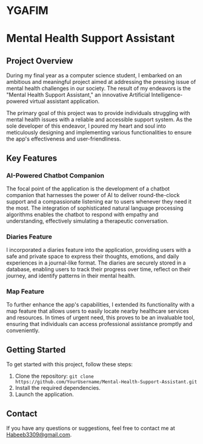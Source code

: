 # YGAFIM

# Mental Health Support Assistant

## Project Overview

During my final year as a computer science student, I embarked on an ambitious and meaningful project aimed at addressing the pressing issue of mental health challenges in our society. The result of my endeavors is the "Mental Health Support Assistant," an innovative Artificial Intelligence-powered virtual assistant application.

The primary goal of this project was to provide individuals struggling with mental health issues with a reliable and accessible support system. As the sole developer of this endeavor, I poured my heart and soul into meticulously designing and implementing various functionalities to ensure the app's effectiveness and user-friendliness.

## Key Features

### AI-Powered Chatbot Companion

The focal point of the application is the development of a chatbot companion that harnesses the power of AI to deliver round-the-clock support and a compassionate listening ear to users whenever they need it the most. The integration of sophisticated natural language processing algorithms enables the chatbot to respond with empathy and understanding, effectively simulating a therapeutic conversation.

### Diaries Feature

I incorporated a diaries feature into the application, providing users with a safe and private space to express their thoughts, emotions, and daily experiences in a journal-like format. The diaries are securely stored in a database, enabling users to track their progress over time, reflect on their journey, and identify patterns in their mental health.

### Map Feature

To further enhance the app's capabilities, I extended its functionality with a map feature that allows users to easily locate nearby healthcare services and resources. In times of urgent need, this proves to be an invaluable tool, ensuring that individuals can access professional assistance promptly and conveniently.

## Getting Started

To get started with this project, follow these steps:

1. Clone the repository: `git clone https://github.com/YourUsername/Mental-Health-Support-Assistant.git`
2. Install the required dependencies.
3. Launch the application.

## Contact

If you have any questions or suggestions, feel free to contact me at Habeeb3309@gmail.com.

